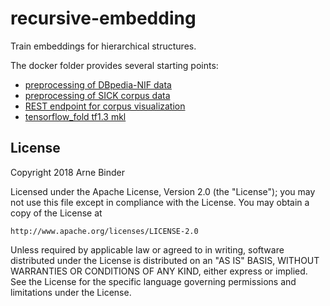 # recursive-embedding

Train embeddings for hierarchical structures.

The docker folder provides several starting points:
 * [preprocessing of DBpedia-NIF data](docker/create-corpus/dbpedia-nif/README.md)
 * [preprocessing of SICK corpus data](docker/create-corpus/sick/README.md)
 * [REST endpoint for corpus visualization](docker/tools/visualize/README.md)
 * [tensorflow_fold tf1.3 mkl](docker/tensorflow_fold/tensorflowfold_conda_tf1.3_mkl)

## License

Copyright 2018 Arne Binder

Licensed under the Apache License, Version 2.0 (the "License");
you may not use this file except in compliance with the License.
You may obtain a copy of the License at

    http://www.apache.org/licenses/LICENSE-2.0

Unless required by applicable law or agreed to in writing, software
distributed under the License is distributed on an "AS IS" BASIS,
WITHOUT WARRANTIES OR CONDITIONS OF ANY KIND, either express or implied.
See the License for the specific language governing permissions and
limitations under the License.

